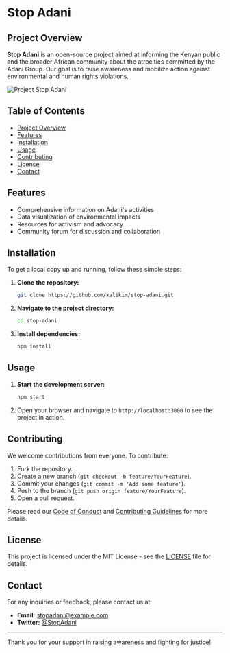 # Stop Adani

## Project Overview
**Stop Adani** is an open-source project aimed at informing the Kenyan public and the broader African community about the atrocities committed by the Adani Group. Our goal is to raise awareness and mobilize action against environmental and human rights violations.

![Project Stop Adani](https://res.cloudinary.com/kalikimanzi/image/upload/v1727691514/34545c83-13c0-41b9-8db1-f36ae66db55f_agleyu.jpg)

## Table of Contents
- [Project Overview](#project-overview)
- [Features](#features)
- [Installation](#installation)
- [Usage](#usage)
- [Contributing](#contributing)
- [License](#license)
- [Contact](#contact)

## Features
- Comprehensive information on Adani's activities
- Data visualization of environmental impacts
- Resources for activism and advocacy
- Community forum for discussion and collaboration

## Installation
To get a local copy up and running, follow these simple steps:

1. **Clone the repository:**
   ```bash
   git clone https://github.com/kalikim/stop-adani.git
   ```
2. **Navigate to the project directory:**
   ```bash
   cd stop-adani
   ```
3. **Install dependencies:**
   ```bash
   npm install
   ```

## Usage
1. **Start the development server:**
   ```bash
   npm start
   ```
2. Open your browser and navigate to `http://localhost:3000` to see the project in action.

## Contributing
We welcome contributions from everyone. To contribute:

1. Fork the repository.
2. Create a new branch (`git checkout -b feature/YourFeature`).
3. Commit your changes (`git commit -m 'Add some feature'`).
4. Push to the branch (`git push origin feature/YourFeature`).
5. Open a pull request.

Please read our [Code of Conduct](CODE_OF_CONDUCT.md) and [Contributing Guidelines](CONTRIBUTING.md) for more details.

## License
This project is licensed under the MIT License - see the [LICENSE](LICENSE) file for details.

## Contact
For any inquiries or feedback, please contact us at:
- **Email:** stopadani@example.com
- **Twitter:** [@StopAdani](https://twitter.com/StopAdani)

---

Thank you for your support in raising awareness and fighting for justice!

